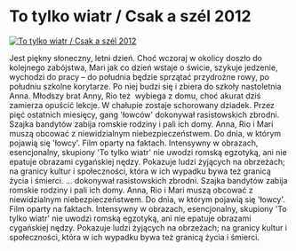 To tylko wiatr / Csak a szél 2012 
=============
[![To tylko wiatr / Csak a szél 2012 ](http://vidos.pl/images/player.gif)](http://vidos.pl/to-tylko-wiatr-csak-a-szl-2012)

 Jest piękny słoneczny, letni dzień. Choć wczoraj w okolicy doszło do kolejnego zabójstwa, Mari jak co dzień wstaje o świcie, szykuje jedzenie, wychodzi do pracy – do południa będzie sprzątać przydrożne rowy, po południu szkolne korytarze. Po niej budzi się i zbiera do szkoły nastoletnia Anna. Młodszy brat Anny, Rio też  wybiega z domu, choć akurat dziś zamierza opuścić lekcje. W chałupie zostaje schorowany dziadek. Przez pięć ostatnich miesięcy, gang 'łowców' dokonywał rasistowskich zbrodni. Szajka bandytów zabija romskie rodziny i pali ich domy. Anna, Rio i Mari muszą obcować z niewidzialnym niebezpieczeństwem. Do dnia, w którym pojawią się 'łowcy'. Film oparty na faktach. Intensywny w obrazach, esencjonalny, skupiony 'To tylko wiatr' nie uwodzi romską egzotyką, ani nie epatuje obrazami cygańskiej nędzy. Pokazuje ludzi żyjących na obrzeżach; na granicy kultur i społeczności, która w ich wypadku bywa też granicą życia i śmierci.   ... dokonywał rasistowskich zbrodni. Szajka bandytów zabija romskie rodziny i pali ich domy. Anna, Rio i Mari muszą obcować z niewidzialnym niebezpieczeństwem. Do dnia, w którym pojawią się 'łowcy'. Film oparty na faktach. Intensywny w obrazach, esencjonalny, skupiony 'To tylko wiatr' nie uwodzi romską egzotyką, ani nie epatuje obrazami cygańskiej nędzy. Pokazuje ludzi żyjących na obrzeżach; na granicy kultur i społeczności, która w ich wypadku bywa też granicą życia i śmierci.
